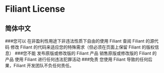 Filiant License
======
简体中文
------
###您可以
在非盈利性用途下非违法性质下自由的使用 Filiant
查阅 Filiant 的源代码
修改 Filiant 的代码来适应您的特殊需求（但必须在页面上保留 Filiant 的版权信息）
###您不能
发布原版或修改版的 Filiant 产品
销售原版或修改版的 Filiant 的产品
使用 Filiant 进行任何违法犯罪活动
###免责
您使用 Filiant 导致的任何后果，Filiant 开发团队不负任何责任。
